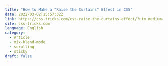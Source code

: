 ```yaml
---
title: "How to Make a “Raise the Curtains” Effect in CSS"
date: 2022-03-02T15:57:32Z
link: https://css-tricks.com/css-raise-the-curtains-effect/?utm_medium=RSS&utm_source=news.12bit.vn
site: css-tricks.com
language: English
category:
  - Article
  - mix-blend-mode
  - scrolling
  - sticky
draft: false
---
```

